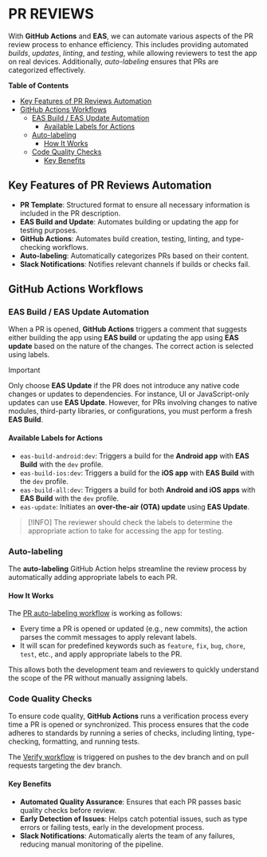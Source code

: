 # PR REVIEWS

With **GitHub Actions** and **EAS**, we can automate various aspects of the PR review process to enhance efficiency. This includes providing automated _builds_, _updates_, _linting_, and _testing_, while allowing reviewers to test the app on real devices. Additionally, _auto-labeling_ ensures that PRs are categorized effectively.

**Table of Contents**

- [Key Features of PR Reviews Automation](#key-features-of-pr-reviews-automation)
- [GitHub Actions Workflows](#github-actions-workflows)
  - [EAS Build / EAS Update Automation](#eas-build--eas-update-automation)
    - [Available Labels for Actions](#available-labels-for-actions)
  - [Auto-labeling](#auto-labeling)
    - [How It Works](#how-it-works)
  - [Code Quality Checks](#code-quality-checks)
    - [Key Benefits](#key-benefits)

## Key Features of PR Reviews Automation

- **PR Template**: Structured format to ensure all necessary information is included in the PR description.
- **EAS Build and Update**: Automates building or updating the app for testing purposes.
- **GitHub Actions**: Automates build creation, testing, linting, and type-checking workflows.
- **Auto-labeling**: Automatically categorizes PRs based on their content.
- **Slack Notifications**: Notifies relevant channels if builds or checks fail.

## GitHub Actions Workflows

### EAS Build / EAS Update Automation

When a PR is opened, **GitHub Actions** triggers a comment that suggests either building the app using **EAS build** or updating the app using **EAS update** based on the nature of the changes. The correct action is selected using labels.

> [!IMPORTANT]
> Only choose **EAS Update** if the PR does not introduce any native code changes or updates to dependencies. For instance, UI or JavaScript-only updates can use **EAS Update**. However, for PRs involving changes to native modules, third-party libraries, or configurations, you must perform a fresh **EAS Build**.

#### Available Labels for Actions

- `eas-build-android:dev`: Triggers a build for the **Android app** with **EAS Build** with the `dev` profile.
- `eas-build-ios:dev`: Triggers a build for the **iOS app** with **EAS Build** with the `dev` profile.
- `eas-build-all:dev`: Triggers a build for both **Android and iOS apps** with **EAS Build** with the `dev` profile.
- `eas-update`: Initiates an **over-the-air (OTA) update** using **EAS Update**.

> [!INFO]
> The reviewer should check the labels to determine the appropriate action to take for accessing the app for testing.

### Auto-labeling

The **auto-labeling** GitHub Action helps streamline the review process by automatically adding appropriate labels to each PR.

#### How It Works

The [PR auto-labeling workflow](/.github/workflows/pr-auto-labeling.yml) is working as follows:

- Every time a PR is opened or updated (e.g., new commits), the action parses the commit messages to apply relevant labels.
- It will scan for predefined keywords such as `feature`, `fix`, `bug`, `chore`, `test`, etc., and apply appropriate labels to the PR.

This allows both the development team and reviewers to quickly understand the scope of the PR without manually assigning labels.

### Code Quality Checks

To ensure code quality, **GitHub Actions** runs a verification process every time a PR is opened or synchronized. This process ensures that the code adheres to standards by running a series of checks, including linting, type-checking, formatting, and running tests.

The [Verify workflow](/.github/workflows/verify.yaml) is triggered on pushes to the dev branch and on pull requests targeting the dev branch.

#### Key Benefits

- **Automated Quality Assurance**: Ensures that each PR passes basic quality checks before review.
- **Early Detection of Issues**: Helps catch potential issues, such as type errors or failing tests, early in the development process.
- **Slack Notifications**: Automatically alerts the team of any failures, reducing manual monitoring of the pipeline.
